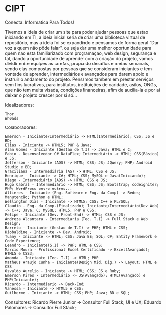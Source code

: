 # CIPT
Conecta: Informatica Para Todos!

Tivemos a ideia de criar um site para poder ajudar pessoas que estao iniciando em TI, a ideia inicial seria de criar uma biblioteca virtual de repositório, mas a ideia foi se expandindo e pensamos de forma geral “Dar voz a quem não pôde falar”, ou seja dar uma melhor oportunidade para quem nao esta familiarizado com programaçao, web design, segurança e tal, dando a oportunidade de aprender com a criação do projeto, vamos dividir entre equipes as tarefas, propondo desafios e metas semanais, sendo elas compostas por pessoas que se consideram iniciantes e tem vontade de aprender, intermediários e avançados para darem apoio e instruir o andamento do projeto. Pensamos tambem em prestar serviços sem fins lucrativos, para institutos, instituições de caridade, asilos, ONGs,  que não tem muita visada, condições financeiras, afim de auxilia-la e por ai deixar o projeto crescer por si só...

Idealizadores:

	Thor
	Wh0ads

Colaboradores:
	
	Emerson - Iniciante/Intermediário -> HTML(Intermediário); CSS; JS e BD;
	Elias - Iniciante -> HTML5; PHP & Java;
	Alan Gomes - Iniciante (Gestao de T.I) -> Java; HTML e C;
	Fabio - Desenvolvedor C# DataFlex; Intermediário -> HTML; CSS(Básico) e JS;
	Jefferson - Iniciante (ADS) -> HTML; CSS; JS; JQuery; PHP; Android Studio e BD;
	Graciliana - Intermediária (AS) -> HTML; CSS e JS;
	Henrique - Iniciante -> C#; HTML; CSS; MySQL e Java(Iniciando);
	Diego - Intermediário (ADS) -> HTML; CSS e JS;
	Hugo Cabral - Intermediário -> HTML; CSS; JS; Bootstrap; codeigniter; PHP; WordPress entre outros...
	Altieres - Iniciante (Eng. Software e Eng. da Comp) -> Redes; Manutenção; Python e HTML;
	Wellington Dias - Iniciante -> HTML5; CSS; C++ e PL/SQL;
	Claudio - Eng. da Comp.(Finalizado); Iniciante/Intermediário(Dev Web) -> C++; Java; C; MySQL; HTML5; PHP e CSS;
	Felipe - Iniciante (Dev. Front-End) -> HTML; CSS e JS;
	Andreza Alcantara - Intermediaria (Tec. T.I) -> Full Stack e Web Design;	
	Barreto - Iniciante (Gestao de T.I) -> PHP; HTML e CSS;
	Hiobaldine - Iniciante -> Dev. Android; 
	Tuany - Iniciante -> HTML; CSS; Java EE; SQL; C#; Entity Framework e Code Experience;
	Leandro - Iniciante(S.I) -> PHP; HTML e CSS;
	Marcio Moura - Profissional Excel Certificado -> Excel(Avançado); HTML5 e CSS3;
	Amanda - Iniciante (Tec. T.I) -> HTML; PHP
	Matheus Araujo Cunha - Iniciante(Design Mid. Dig.) -> Layout; HTML e CSS
	Osvaldo Aurelio - Iniciante -> HTML; CSS; JS e Ruby;
	Emerson Pires - Intermediário -> JS(Avançado); HTML(Avançado) e PHP(Iniciante);
	Ricardo - Intermediario -> Back-End;
	Vanessa - Iniciante -> HTML5 e CSS;
	Guilherme - Iniciante -> HTML; CSS; PHP; Java; BD e SQL;
	
Consultores:
	Ricardo Pierre Junior -> Consultor Full Stack; UI e UX;
	Eduardo Palomares -> Consultor Full Stack;
	
